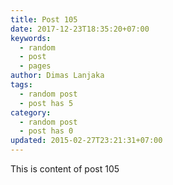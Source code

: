 ```yaml
---
title: Post 105
date: 2017-12-23T18:35:20+07:00
keywords:
  - random
  - post
  - pages
author: Dimas Lanjaka
tags:
  - random post
  - post has 5
category:
  - random post
  - post has 0
updated: 2015-02-27T23:21:31+07:00
---
```

This is content of post 105